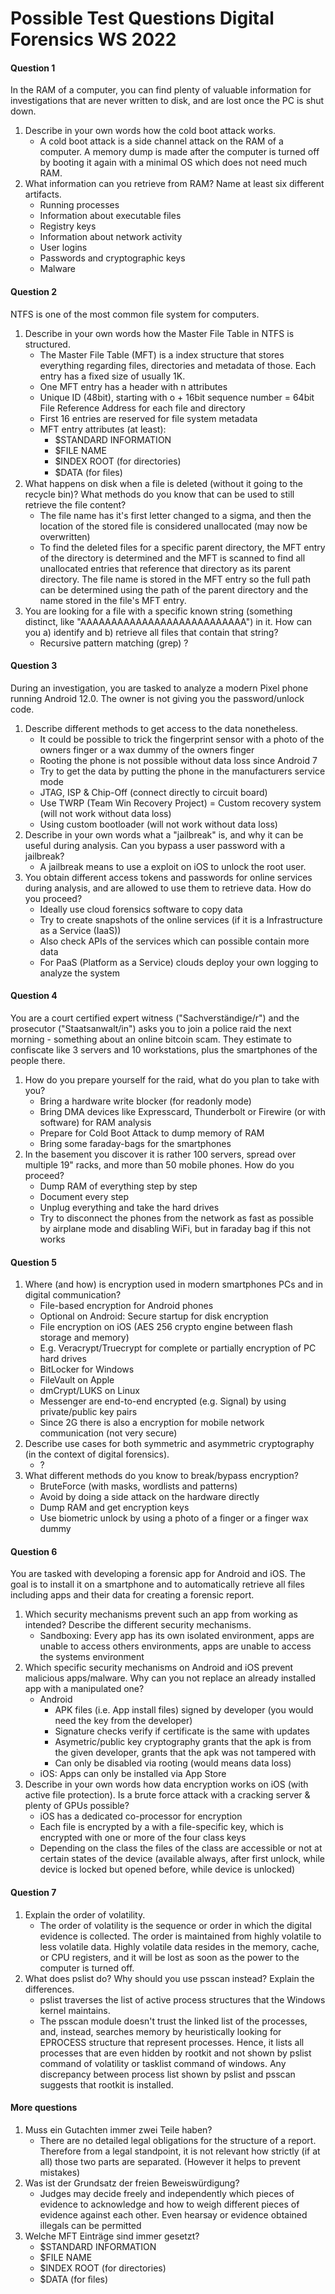 # Possible Test Questions Digital Forensics WS 2022

#### Question 1
In the RAM of a computer, you can find plenty of valuable information for investigations that are never written to disk, and are lost once the PC is shut down.
1. Describe in your own words how the cold boot attack works.
    - A cold boot attack is a side channel attack on the RAM of a computer. A memory dump is made after the computer is turned off by booting it again with a minimal OS which does not need much RAM.
2. What information can you retrieve from RAM? Name at least six different artifacts.
    - Running processes
    - Information about executable files
    - Registry keys
    - Information about network activity
    - User logins
    - Passwords and cryptographic keys
    - Malware


#### Question 2
NTFS is one of the most common file system for computers. 
1. Describe in your own words how the Master File Table in NTFS is structured.
    - The Master File Table (MFT) is a index structure that stores everything regarding files, directories and metadata of those. Each entry has a fixed size of usually 1K.
    - One MFT entry has a header with n attributes
    - Unique ID (48bit), starting with o + 16bit sequence number = 64bit File Reference Address for each file and directory
    - First 16 entries are reserved for file system metadata
    - MFT entry attributes (at least):
        - $STANDARD INFORMATION
        - $FILE NAME
        - $INDEX ROOT (for directories)
        - $DATA (for ﬁles)
2. What happens on disk when a file is deleted (without it going to the recycle bin)? What methods do you know that can be used to still retrieve the file content?
    - The file name has it's first letter changed to a sigma, and then the location of the stored file is considered unallocated (may now be overwritten)
    - To find the deleted files for a specific parent directory, the MFT entry of the directory is determined and the MFT is scanned to find all unallocated entries that reference that directory as its parent directory. The file name is stored in the MFT entry so the full path can be determined using the path of the parent directory and the name stored in the file's MFT entry.
3. You are looking for a file with a specific known string (something distinct, like "AAAAAAAAAAAAAAAAAAAAAAAAAAA") in it. How can you a) identify and b) retrieve all files that contain that string?
    - Recursive pattern matching (grep) ?


#### Question 3
During an investigation, you are tasked to analyze a modern Pixel phone running Android 12.0. The owner is not giving you the password/unlock code.
1. Describe different methods to get access to the data nonetheless.
    - It could be possible to trick the fingerprint sensor with a photo of the owners finger or a wax dummy of the owners finger
    - Rooting the phone is not possible without data loss since Android 7
    - Try to get the data by putting the phone in the manufacturers service mode
    - JTAG, ISP & Chip-Off (connect directly to circuit board)
    - Use TWRP (Team Win Recovery Project) = Custom recovery system (will not work without data loss)
    - Using custom bootloader (will not work without data loss)
2. Describe in your own words what a "jailbreak" is, and why it can be useful during analysis. Can you bypass a user password with a jailbreak?
    - A jailbreak means to use a exploit on iOS to unlock the root user. 
3. You obtain different access tokens and passwords for online services during analysis, and are allowed to use them to retrieve data. How do you proceed?
    - Ideally use cloud forensics software to copy data
    - Try to create snapshots of the online services (if it is a Infrastructure as a Service (IaaS))
    - Also check APIs of the services which can possible contain more data
    - For PaaS (Platform as a Service) clouds deploy your own logging to analyze the system

#### Question 4
You are a court certified expert witness ("Sachverständige/r") and the prosecutor ("Staatsanwalt/in") asks you to join a police raid the next morning - something about an online bitcoin scam. They estimate to confiscate like 3 servers and 10 workstations, plus the smartphones of the people there.
1. How do you prepare yourself for the raid, what do you plan to take with you?
    - Bring a hardware write blocker (for readonly mode)
    - Bring DMA devices like Expresscard, Thunderbolt or Firewire (or with software) for RAM analysis
    - Prepare for Cold Boot Attack to dump memory of RAM
    - Bring some faraday-bags for the smartphones
2. In the basement you discover it is rather 100 servers, spread over multiple 19" racks, and more than 50 mobile phones. How do you proceed?
    - Dump RAM of everything step by step
    - Document every step
    - Unplug everything and take the hard drives
    - Try to disconnect the phones from the network as fast as possible by airplane mode and disabling WiFi, but in faraday bag if this not works 

#### Question 5
1. Where (and how) is encryption used in modern smartphones PCs and in digital communication?
    - File-based encryption for Android phones
    - Optional on Android: Secure startup for disk encryption
    - File encryption on iOS (AES 256 crypto engine between flash storage and memory)
    - E.g. Veracrypt/Truecrypt for complete or partially encryption of PC hard drives
    - BitLocker for Windows
    - FileVault on Apple
    - dmCrypt/LUKS on Linux
    - Messenger are end-to-end encrypted (e.g. Signal) by using private/public key pairs
    - Since 2G there is also a encryption for mobile network communication (not very secure)
2. Describe use cases for both symmetric and asymmetric cryptography (in the context of digital forensics).
    - ?
3. What different methods do you know to break/bypass encryption?
    - BruteForce (with masks, wordlists and patterns)
    - Avoid by doing a side attack on the hardware directly
    - Dump RAM and get encryption keys
    - Use biometric unlock by using a photo of a finger or a finger wax dummy

#### Question 6
You are tasked with developing a forensic app for Android and iOS. The goal is to install it on a smartphone and to automatically retrieve all files including apps and their data for creating a forensic report.
1. Which security mechanisms prevent such an app from working as intended? Describe the different security mechanisms.
    - Sandboxing: Every app has its own isolated environment, apps are unable to access others environments, apps are unable to access the systems environment
2. Which specific security mechanisms on Android and iOS prevent malicious apps/malware. Why can you not replace an already installed app with a manipulated one?
    - Android
        - APK files (i.e. App install files) signed by developer (you would need the key from the developer)
        - Signature checks verify if certificate is the same with updates
        - Asymetric/public key cryptography grants that the apk is from the given developer, grants that the apk was not tampered with
        - Can only be disabled via rooting (would means data loss)
    - iOS: Apps can only be installed via App Store
3. Describe in your own words how data encryption works on iOS (with active file protection). Is a brute force attack with a cracking server & plenty of GPUs possible?
    - iOS has a dedicated co-processor for encryption
    - Each file is encrypted by a with a file-specific key, which is encrypted with one or more of the four class keys
    - Depending on the class the files of the class are accessible or not at certain states of the device (available always, after first unlock, while device is locked but opened before, while device is unlocked)


#### Question 7 
1. Explain the order of volatility.
    - The order of volatility is the sequence or order in which the digital evidence is collected. The order is maintained from highly volatile to less volatile data. Highly volatile data resides in the memory, cache, or CPU registers, and it will be lost as soon as the power to the computer is turned off.
2. What does pslist do? Why should you use psscan instead? Explain the differences.
    - pslist traverses the list of active process structures that the Windows kernel maintains.
    - The psscan module doesn't trust the linked list of the processes, and, instead, searches memory by heuristically looking for EPROCESS structure that represent processes. Hence, it lists all processes that are even hidden by rootkit and not shown by pslist command of volatility or tasklist command of windows. Any discrepancy between process list shown by pslist and psscan suggests that rootkit is installed.

#### More questions
1. Muss ein Gutachten immer zwei Teile haben?
    - There are no detailed legal obligations for the structure of a report. Therefore from a legal standpoint, it is not relevant how strictly (if at all) those two parts are separated. (However it helps to prevent mistakes)
2. Was ist der Grundsatz der freien Beweiswürdigung?
    - Judges may decide freely and independently which pieces of evidence to acknowledge and how to weigh different pieces of evidence against each other. Even hearsay or evidence obtained illegals can be permitted
3. Welche MFT Einträge sind immer gesetzt?
    - $STANDARD INFORMATION
    - $FILE NAME
    - $INDEX ROOT (for directories)
    - $DATA (for ﬁles)